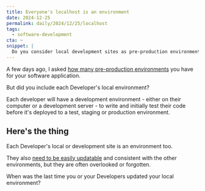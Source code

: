 ```yaml
---
title: Everyone's localhost is an environment
date: 2024-12-25
permalink: daily/2024/12/25/localhost
tags:
  - software-development
cta: ~
snippet: |
  Do you consider local development sites as pre-production environments? They need to be updated, too!
---
```



A few days ago, I asked [how many pre-production environments][0] you have for your software application.

But did you include each Developer's local environment?

Each developer will have a development environment - either on their computer or a development server - to write and initially test their code before it's deployed to a test, staging or production environment.

## Here's the thing

Each Developer's local or development site is an environment too.

They also [need to be easily updatable][1] and consistent with the other environments, but they are often overlooked or forgotten.

When was the last time you or your Developers updated your local environment?

[0]: {{site.url}}/daily/2024/12/23/how-many-environments-do-you-need
[1]: {{site.url}}/daily/2024/12/24/moving-changes
